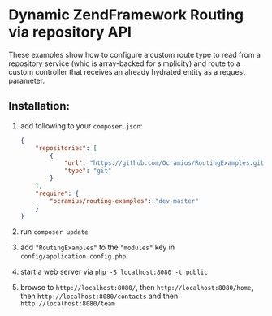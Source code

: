 # Dynamic ZendFramework Routing via repository API

These examples show how to configure a custom route type to read from a repository 
service (whic is array-backed for simplicity) and route to a custom controller that
receives an already hydrated entity as a request parameter.

## Installation:

 1. add following to your `composer.json`:
 
    ```json
    {
        "repositories": [
            {
                "url": "https://github.com/Ocramius/RoutingExamples.git",
                "type": "git"
            }
        ],
        "require": {
            "ocramius/routing-examples": "dev-master"
        }
    }
    ```
 
 2. run `composer update`
 3. add `"RoutingExamples"` to the `"modules"` key in `config/application.config.php`.
 4. start a web server via `php -S localhost:8080 -t public`
 5. browse to `http://localhost:8080/`, then `http://localhost:8080/home`, 
    then `http://localhost:8080/contacts` and then `http://localhost:8080/team`
